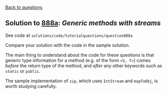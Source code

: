 [Back to questions](../README.md)

## Solution to [888a](../questions/888a.md): *Generic methods with streams*

See code at `solutions/code/tutorialquestions/question888a`

Compare your solution with the code in the sample solution.

The main thing to understand about the code for these questions is that generic type information for a method (e.g. of the form `<S, T>`) comes *before* the return type of the method, and *after* any other keywords such as `static` or `public`.

The sample implementation of `zip`, which uses `IntStream` and `mapToObj`, is worth studying carefully.